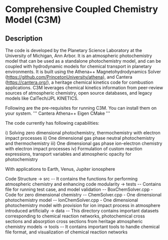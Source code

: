 # Comprehensive Coupled Chemistry Model (C3M)

## Description
The code is developed by the Planetary Science Laboratory at the University of Michigan, Ann Arbor. It is an atmospheric photochemistry model that can be used as a standalone photochemistry model,
and can be coupled with hydrodynamic models for chemical transport in planetary environments. It is built using the Athena++ Magnetohydrodynamics Solver (https://github.com/PrincetonUniversity/athena), and Cantera (https://cantera.org/), a heritage chemical kinetics code for combustion applications. C3M leverages chemical kinetics information from peer-review sources of atmospheric chemistry, open source databases, and legacy models like CalTech/JPL KINETICS.

Following are the pre-requisites for running C3M. You can install them on your system.
'''
Cantera
Athena++
Eigen
CMake
'''

The code currently has following capabilities:

i) Solving zero dimensional photochemistry, thermochemistry with electron impact processes
ii) One dimensional gas phase neutral photochemistry and thermochemistry
iii) One dimensional gas phase ion-electron chemistry with electron impact processes
iv) Formulation of custom reaction expressions, transport variables and atmospheric opacity for photochemistry


With applications to Earth, Venus, Jupiter ionosphere



Code Structure
-> src
   -- It contains the functions for performing atmospheric chemistry and enhancing code modularity
-> tests
   -- Contains file for running test case, and model validation
   -- BoxChemSolver.cpp - Code for zero dimensional chemistry
   -- ChemSolver.cpp - One dimensional photochemistry model
   -- IonChemSolver.cpp - One dimensional photochemistry model with provision for ion impact process in atmosphere introduced artificially
-> data
   -- This directory contains important datasets corresponding to chemical reaction networks, photochemical cross sections and absorption cross sections from heritage atmospheric chemistry models
-> tools
   -- It contains important tools to handle chemical file format, and visualization of chemical reaction networks
